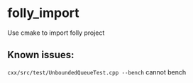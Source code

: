 # folly_import


Use cmake to import folly project


## Known issues:
`cxx/src/test/UnboundedQueueTest.cpp --bench` cannot bench

